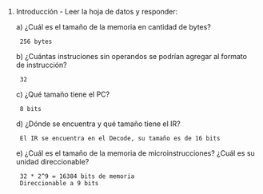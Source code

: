 1. Introducción - Leer la hoja de datos y responder:
	
	a) ¿Cuál es el tamaño de la memoria en cantidad de bytes?
		
		256 bytes
	
	b) ¿Cuántas instruciones sin operandos se podrían agregar al formato de instrucción?
		
		32

	c) ¿Qué tamaño tiene el PC?
		
		8 bits

	d) ¿Dónde se encuentra y qué tamaño tiene el IR?
		
		El IR se encuentra en el Decode, su tamaño es de 16 bits

	e) ¿Cuál es el tamaño de la memoria de microinstrucciones? ¿Cuál es su unidad direccionable?
		
		32 * 2^9 = 16384 bits de memoria
		Direccionable a 9 bits
